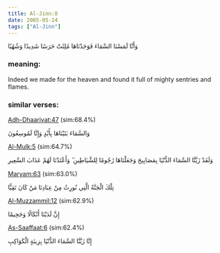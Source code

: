 ```yaml
---
title: Al-Jinn:8
date: 2005-05-24
tags: ["Al-Jinn"]
---
```

وَأَنَّا لَمَسْنَا السَّمَاءَ فَوَجَدْنَاهَا مُلِئَتْ حَرَسًا شَدِيدًا وَشُهُبًا
### meaning: 
Indeed we made for the heaven and found it full of mighty sentries and flames.
### similar verses: 

[Adh-Dhaariyat:47](/51/47) (sim:68.4%)

وَالسَّمَاءَ بَنَيْنَاهَا بِأَيْدٍ وَإِنَّا لَمُوسِعُونَ

[Al-Mulk:5](/67/5) (sim:64.7%)

وَلَقَدْ زَيَّنَّا السَّمَاءَ الدُّنْيَا بِمَصَابِيحَ وَجَعَلْنَاهَا رُجُومًا لِلشَّيَاطِينِ ۖ وَأَعْتَدْنَا لَهُمْ عَذَابَ السَّعِيرِ

[Maryam:63](/19/63) (sim:63.0%)

تِلْكَ الْجَنَّةُ الَّتِي نُورِثُ مِنْ عِبَادِنَا مَنْ كَانَ تَقِيًّا

[Al-Muzzammil:12](/73/12) (sim:62.9%)

إِنَّ لَدَيْنَا أَنْكَالًا وَجَحِيمًا

[As-Saaffaat:6](/37/6) (sim:62.4%)

إِنَّا زَيَّنَّا السَّمَاءَ الدُّنْيَا بِزِينَةٍ الْكَوَاكِبِ
